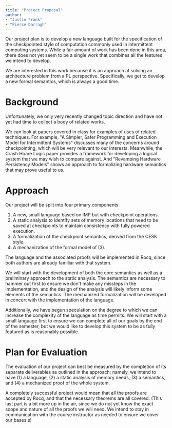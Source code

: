 ```yaml
---
title: "Project Proposal"
author:
- "Justin Frank"
- "Pierce Darragh"
---
```


Our project plan is to develop a new language built for the specification of the
checkpointed style of computation commonly used in intermittent computing
systems. While a fair amount of work has been done in this area, there does not
yet seem to be a single work that combines all the features we intend to
develop.

We are interested in this work because it is an approach at solving an
architecture problem from a PL perspective. Specifically, we get to develop a
new formal semantics, which is always a good time.


# Background

Unfortunately, we only very recently changed topic direction and have not yet
had time to collect a body of related works.

We can look at papers covered in class for examples of uses of related
techniques. For example, "A Simpler, Safer Programming and Execution Model for
Intermittent Systems" discusses many of the concerns around checkpointing, which
will be very relevant to our interests. Meanwhile, the Crash Hoare Logic paper
provides a framework for developing a logical system that we may wish to compare
against. And "Revamping Hardware Persistency Models" shows an approach to
formalizing hardware semantics that may prove useful to us.


# Approach

Our project will be split into four primary components:

  1. A new, small language based on IMP but with checkpoint operations.
  2. A static analysis to identify sets of memory locations that need to be
     saved at checkpoints to maintain consistency with fully powered execution.
  3. A formalization of the checkpoint semantics, derived from the CESK style.
  4. A mechanization of the formal model of (3).

The language and the associated proofs will be implemented in Rocq, since both
authors are already familiar with that system.

We will start with the development of both the core semantics as well as a
preliminary approach to the static analysis. The semantics are necessary to
hammer out first to ensure we don't make any missteps in the implementation, and
the design of the analysis will likely inform some elements of the semantics.
The mechanized formalization will be developed in concert with the
implementation of the language.

Additionally, we have begun speculation on the degree to which we can increase
the complexity of the language as time permits. We will start with a small
language first to ensure we can complete all of our goals by the end of the
semester, but we would like to develop this system to be as fully featured as is
reasonably possible.


# Plan for Evaluation

The evaluation of our project can best be measured by the completion of its
separate deliverables as outlined in the approach; namely, we intend to have (1)
a language, (2) a static analysis of memory needs, (3) a semantics, and (4) a
mechanized proof of the whole system.

A completely successful project would mean that all the proofs are accepted by
Rocq, and that the necessary theorems are all covered. (This last part is a bit
more up in the air, since we do not yet know the exact scope and nature of all
the proofs we will need. We intend to stay in communication with the course
instructor as needed to ensure we cover our bases.s)
